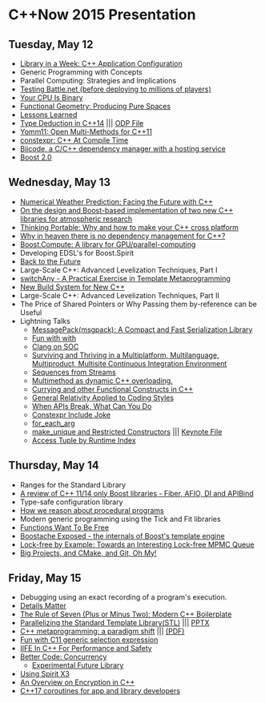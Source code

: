 # C++Now 2015 Presentation

## Tuesday, May 12

* [Library in a Week: C++ Application Configuration](https://github.com/boostcon/cppnow_presentations_2015/raw/master/files/liaw2015-day1-application_configuration.pdf)
* Generic Programming with Concepts
* Parallel Computing: Strategies and Implications  
* [Testing Battle.net (before deploying to millions of players)](https://github.com/boostcon/cppnow_presentations_2015/raw/master/files/testing-battlenet.pdf)
* [Your CPU Is Binary](https://github.com/boostcon/cppnow_presentations_2015/raw/master/files/Your_CPU_Is_Binary.pdf)
* [Functional Geometry: Producing Pure Spaces](https://github.com/boostcon/cppnow_presentations_2015/raw/master/files/funcgeo_00.pdf)
* [Lessons Learned](https://github.com/boostcon/cppnow_presentations_2015/raw/master/files/LessonsLearned.pdf)
* [Type Deduction in C++14](https://github.com/boostcon/cppnow_presentations_2015/raw/master/files/type_deduction_in_cpp14.pdf) ||| [ODP File](https://github.com/boostcon/cppnow_presentations_2015/raw/master/files/type_deduction_in_cpp14.odp)
* [Yomm11: Open Multi-Methods for C++11](https://github.com/boostcon/cppnow_presentations_2015/raw/master/files/yomm11.pdf)
* [constexpr: C++ At Compile Time](https://github.com/boostcon/cppnow_presentations_2015/raw/master/files/CppNow2015_ConstexprSlides.pdf)
* [Biicode, a C/C++ dependency manager with a hosting service](https://github.com/boostcon/cppnow_presentations_2015/raw/master/files/dep_manager_workshop.pdf)
* [Boost 2.0](http://www.blincubator.com/C++Now2015/)

## Wednesday, May 13

* [Numerical Weather Prediction: Facing the Future with C++](https://github.com/boostcon/cppnow_presentations_2015/raw/master/files/NWP-Facing-the-Future-with-Cpp.pdf)
* [On the design and Boost-based implementation of two new C++ libraries for atmospheric research](https://github.com/boostcon/cppnow_presentations_2015/raw/master/files/boost-atmospheric-research.pdf)
* [Thinking Portable: Why and how to make your C++ cross platform](https://github.com/boostcon/cppnow_presentations_2015/raw/master/files/ThinkingPortable-JasonTurner-v3.pdf)
* [Why in heaven there is no dependency management for C++?](https://github.com/boostcon/cppnow_presentations_2015/raw/master/files/why_no_dep_manager.pdf)
* [Boost.Compute: A library for GPU/parallel-computing](https://github.com/boostcon/cppnow_presentations_2015/raw/master/files/Boost.ComputeCxxNow2015.pdf)
* Developing EDSL's for Boost.Spirit
* [Back to the Future](https://github.com/boostcon/cppnow_presentations_2015/raw/master/files/back_to_the_future.pdf)
* Large-Scale C++: Advanced Levelization Techniques, Part I  
* [switchAny - A Practical Exercise in Template Metaprogramming](https://github.com/CornedBee/TemplateMetaprogramming)
* [New Build System for New C++](https://github.com/boostcon/cppnow_presentations_2015/raw/master/files/new-build-system-for-new-cxx.pdf)
* Large-Scale C++: Advanced Levelization Techniques, Part II  
* The Price of Shared Pointers or Why Passing them by-reference can be Useful
* Lightning Talks
   * [MessagePack(msgpack): A Compact and Fast Serialization Library](https://github.com/boostcon/cppnow_presentations_2015/raw/master/files/lightning/cppnow2015_msgpack_taka.pdf)
   * [Fun with with](https://github.com/boostcon/cppnow_presentations_2015/raw/master/files/lightning/04_marcel_ebmer.pdf)
   * [Clang on SOC](https://github.com/boostcon/cppnow_presentations_2015/raw/master/files/lightning/05_cheinan_marks_0.pdf)
   * [Surviving and Thriving in a Multiplatform, Multilanguage, Multiproduct, Multisite Continuous Integration Environment](https://github.com/boostcon/cppnow_presentations_2015/raw/master/files/lightning/06_gwen_hunt.pdf)
   * [Sequences from Streams](https://github.com/boostcon/cppnow_presentations_2015/raw/master/files/lightning/07_jeff_trull)
   * [Multimethod as dynamic C++ overloading.](https://github.com/boostcon/cppnow_presentations_2015/raw/master/files/lightning/08_julian_smith.pdf)
   * [Currying and other Functional Constructs in C++](https://github.com/boostcon/cppnow_presentations_2015/raw/master/files/lightning/09_krishna_achuthan.pdf)
   * [General Relativity Applied to Coding Styles](https://github.com/boostcon/cppnow_presentations_2015/raw/master/files/lightning/10_jean-louis_leroy.pdf)
   * [When APIs Break, What Can You Do](https://github.com/boostcon/cppnow_presentations_2015/raw/master/files/lightning/11_billy_baker.pdf)
   * [Constexpr Include Joke](https://github.com/boostcon/cppnow_presentations_2015/raw/master/files/lightning/12_cheinan_marks.pdf)
   * [for_each_arg](https://github.com/SuperV1234/cppnow2015)
   * [make_unique and Restricted Constructors](https://github.com/boostcon/cppnow_presentations_2015/raw/master/files/lightning/make_unique_and_restricted_constructors.pdf) ||| [Keynote File](https://github.com/boostcon/cppnow_presentations_2015/raw/master/files/lightning/make_unique_and_restricted_constructors.key)
   * [Access Tuple by Runtime Index](https://gist.github.com/lichray/dd803a8bb3461fc842e5)

## Thursday, May 14

* Ranges for the Standard Library
* [A review of C++ 11/14 only Boost libraries - Fiber, AFIO, DI and APIBind](https://github.com/boostcon/cppnow_presentations_2015/raw/master/files/A-review-of-Cxx-11-14-only-Boost-libraries-Fiber-AFIO-DI-and-APIBind.pdf)
* Type-safe configuration library
* [How we reason about procedural programs](https://github.com/boostcon/cppnow_presentations_2015/raw/master/files/Lippincott-Cppnow-2015-How-we-reason-about-procedural-programs.pdf)
* Modern generic programming using the Tick and Fit libraries  
* [Functions Want To Be Free](https://github.com/boostcon/cppnow_presentations_2015/raw/master/files/functions_want_to_be_free.pdf)
* [Boostache Exposed - the internals of Boost's template engine](https://github.com/boostcon/cppnow_presentations_2015/raw/master/files/boostache.pdf)
* [Lock-free by Example: Towards an Interesting Lock-free MPMC Queue](https://github.com/boostcon/cppnow_presentations_2015/raw/master/files/A-Complicated-Lockfree-Queue.pdf)
* [Big Projects, and CMake, and Git, Oh My!](https://github.com/boostcon/cppnow_presentations_2015/raw/master/files/Large-Projects-and-CMake-and-git-oh-my.pdf)

## Friday, May 15

* Debugging using an exact recording of a program's execution.  
* [Details Matter](https://github.com/boostcon/cppnow_presentations_2015/raw/master/files/Details-Matter-CppNow-2015.pdf)
* [The Rule of Seven (Plus or Minus Two): Modern C++ Boilerplate](https://github.com/boostcon/cppnow_presentations_2015/raw/master/files/ruleofseven.pdf)
* [Parallelizing the Standard Template Library(STL)](https://github.com/boostcon/cppnow_presentations_2015/raw/master/files/Parallelizing-the-Cpp-Standard-Template-Library.pdf)  ||| [PPTX](https://github.com/boostcon/cppnow_presentations_2015/raw/master/files/Parallelizing-the-Cpp-Standard-Template-Library.pptx)
* [C++ metaprogramming: a paradigm shift](http://ldionne.github.io/hana-cppnow-2015) ||| [(PDF)](https://github.com/boostcon/cppnow_presentations_2015/raw/master/files/cxx_metaprogramming-a_paradigm_shift.pdf)
* [Fun with C11 generic selection expression](https://github.com/boostcon/cppnow_presentations_2015/raw/master/files/Fun-with-C11-generic-selection-expression.pdf)
* [IIFE In C++ For Performance and Safety](https://github.com/boostcon/cppnow_presentations_2015/raw/master/files/IIFE-Cpp-Talk-Jason-Turner-cppnow.pdf)
* [Better Code: Concurrency](https://github.com/sean-parent/sean-parent.github.io/wiki/Papers-and-Presentations)
    * [Experimental Future Library](https://github.com/stlab/libraries/tree/develop)
* [Using Spirit X3](http://ciere.com/cppnow15/)
* [An Overview on Encryption in C++](https://github.com/boostcon/cppnow_presentations_2015/raw/master/files/Cpp-Now-2015-Jens-Weller-An-overview-on-Encryption-in-Cpp.pdf)
* [C++17 coroutines for app and library developers](https://github.com/boostcon/cppnow_presentations_2015/raw/master/files/CppNow2015_Coroutines_in_C++17.pdf)
